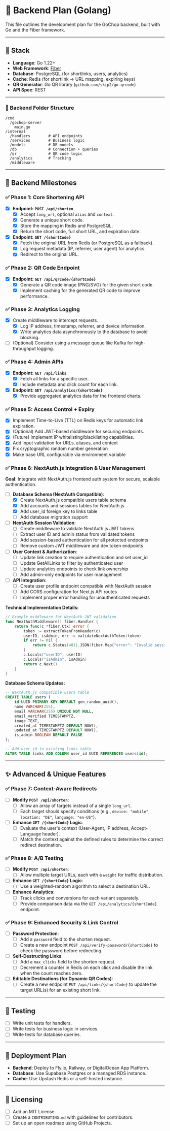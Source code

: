 # 🧩 Backend Plan (Golang)

This file outlines the development plan for the GoChop backend, built with Go and the Fiber framework.

---

## 🔧 Stack

- **Language**: Go 1.22+
- **Web Framework**: [Fiber](https://gofiber.io/)
- **Database**: PostgreSQL (for shortlinks, users, analytics)
- **Cache**: Redis (for shortlink → URL mapping, expiring keys)
- **QR Generator**: Go QR library (`github.com/skip2/go-qrcode`)
- **API Spec**: REST

---

### 📁 Backend Folder Structure

```
/cmd
  /gochop-server
    main.go
/internal
  /handlers        # API endpoints
  /services        # Business logic
  /models          # DB models
  /db              # Connection + queries
  /qr              # QR code logic
  /analytics       # Tracking
  /middleware
```

---

## 🚦 Backend Milestones

### ✅ Phase 1: Core Shortening API

- [x] **Endpoint: `POST /api/shorten`**
  - [x] Accept `long_url`, optional `alias` and `context`.
  - [x] Generate a unique short code.
  - [x] Store the mapping in Redis and PostgreSQL.
  - [x] Return the short code, full short URL, and expiration date.
- [x] **Endpoint: `GET /{shortCode}`**
  - [x] Fetch the original URL from Redis (or PostgreSQL as a fallback).
  - [x] Log request metadata (IP, referrer, user agent) for analytics.
  - [x] Redirect to the original URL.

### ✅ Phase 2: QR Code Endpoint

- [x] **Endpoint: `GET /api/qrcode/{shortCode}`**
  - [x] Generate a QR code image (PNG/SVG) for the given short code.
  - [x] Implement caching for the generated QR code to improve performance.

### ✅ Phase 3: Analytics Logging

- [x] Create middleware to intercept requests.
  - [x] Log IP address, timestamp, referrer, and device information.
  - [x] Write analytics data asynchronously to the database to avoid blocking.
- [ ] (Optional) Consider using a message queue like Kafka for high-throughput logging.

### ✅ Phase 4: Admin APIs

- [x] **Endpoint: `GET /api/links`**
  - [x] Fetch all links for a specific user.
  - [x] Include metadata and click count for each link.
- [x] **Endpoint: `GET /api/analytics/{shortCode}`**
  - [x] Provide aggregated analytics data for the frontend charts.

### ✅ Phase 5: Access Control + Expiry

- [x] Implement Time-to-Live (TTL) on Redis keys for automatic link expiration.
- [x] (Optional) Add JWT-based middleware for securing endpoints.
- [x] (Future) Implement IP whitelisting/blacklisting capabilities.
- [x] Add input validation for URLs, aliases, and context
- [x] Fix cryptographic random number generation
- [x] Make base URL configurable via environment variable

### ✅ Phase 6: NextAuth.js Integration & User Management

**Goal**: Integrate with NextAuth.js frontend auth system for secure, scalable authentication.

- [ ] **Database Schema (NextAuth Compatible)**:
  - [x] Create NextAuth.js compatible users table schema
  - [x] Add accounts and sessions tables for NextAuth.js
  - [x] Add user_id foreign key to links table
  - [ ] Add database migration support
- [ ] **NextAuth Session Validation**:
  - [ ] Create middleware to validate NextAuth.js JWT tokens
  - [ ] Extract user ID and admin status from validated tokens
  - [ ] Add session-based authentication for all protected endpoints
  - [ ] Remove custom JWT middleware and dev token endpoints
- [ ] **User Context & Authorization**:
  - [ ] Update link creation to require authentication and set user_id
  - [ ] Update GetAllLinks to filter by authenticated user
  - [ ] Update analytics endpoints to check link ownership
  - [ ] Add admin-only endpoints for user management
- [ ] **API Integration**:
  - [ ] Create user profile endpoint compatible with NextAuth session
  - [ ] Add CORS configuration for Next.js API routes
  - [ ] Implement proper error handling for unauthenticated requests

**Technical Implementation Details:**

```go
// Example middleware for NextAuth JWT validation
func NextAuthMiddleware() fiber.Handler {
    return func(c *fiber.Ctx) error {
        token := extractTokenFromHeader(c)
        userID, isAdmin, err := validateNextAuthToken(token)
        if err != nil {
            return c.Status(401).JSON(fiber.Map{"error": "Invalid session"})
        }
        c.Locals("userID", userID)
        c.Locals("isAdmin", isAdmin)
        return c.Next()
    }
}
```

**Database Schema Updates:**

```sql
-- NextAuth.js compatible users table
CREATE TABLE users (
    id UUID PRIMARY KEY DEFAULT gen_random_uuid(),
    name VARCHAR(255),
    email VARCHAR(255) UNIQUE NOT NULL,
    email_verified TIMESTAMPTZ,
    image TEXT,
    created_at TIMESTAMPTZ DEFAULT NOW(),
    updated_at TIMESTAMPTZ DEFAULT NOW(),
    is_admin BOOLEAN DEFAULT FALSE
);

-- Add user_id to existing links table
ALTER TABLE links ADD COLUMN user_id UUID REFERENCES users(id);
```

---

## ✨ **Advanced & Unique Features**

### ✅ **Phase 7: Context-Aware Redirects**

- [ ] **Modify `POST /api/shorten`**:
  - [ ] Allow an array of targets instead of a single `long_url`.
  - [ ] Each target should specify conditions (e.g., `device: "mobile"`, `location: "DE"`, `language: "en-US"`).
- [ ] **Enhance `GET /{shortCode}` Logic**:
  - [ ] Evaluate the user's context (User-Agent, IP address, Accept-Language header).
  - [ ] Match the context against the defined rules to determine the correct redirect destination.

### ✅ **Phase 8: A/B Testing**

- [ ] **Modify `POST /api/shorten`**:
  - [ ] Allow multiple target URLs, each with a `weight` for traffic distribution.
- [ ] **Enhance `GET /{shortCode}` Logic**:
  - [ ] Use a weighted-random algorithm to select a destination URL.
- [ ] **Enhance Analytics**:
  - [ ] Track clicks and conversions for each variant separately.
  - [ ] Provide comparison data via the `GET /api/analytics/{shortCode}` endpoint.

### ✅ **Phase 9: Enhanced Security & Link Control**

- [ ] **Password Protection**:
  - [ ] Add a `password` field to the shorten request.
  - [ ] Create a new endpoint `POST /api/verify-password/{shortCode}` to check the password before redirecting.
- [ ] **Self-Destructing Links**:
  - [ ] Add a `max_clicks` field to the shorten request.
  - [ ] Decrement a counter in Redis on each click and disable the link when the count reaches zero.
- [ ] **Editable Destinations (for Dynamic QR Codes)**:
  - [ ] Create a new endpoint `PUT /api/links/{shortCode}` to update the target URL(s) for an existing short link.

---

## 🧪 Testing

- [ ] Write unit tests for handlers.
- [ ] Write tests for business logic in services.
- [ ] Write tests for database queries.

---

## 🚀 Deployment Plan

- **Backend**: Deploy to Fly.io, Railway, or DigitalOcean App Platform.
- **Database**: Use Supabase Postgres or a managed RDS instance.
- **Cache**: Use Upstash Redis or a self-hosted instance.

---

## 🪪 Licensing

- [ ] Add an MIT License.
- [ ] Create a `CONTRIBUTING.md` with guidelines for contributors.
- [ ] Set up an open roadmap using GitHub Projects.
